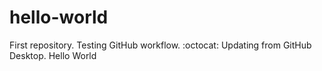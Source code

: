 # hello-world
First repository.
Testing GitHub workflow.
:octocat:
Updating from GitHub Desktop.
Hello World
